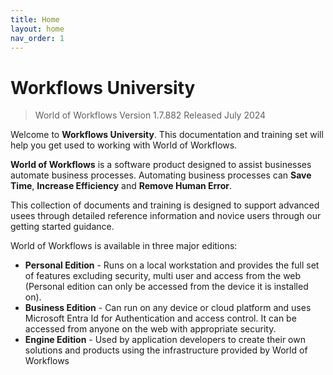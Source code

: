 ```yaml
---
title: Home
layout: home
nav_order: 1
---
```



# Workflows University

> World of Workflows Version 1.7.882 Released July 2024

Welcome to **Workflows University**. This documentation and training set will help you get used to working with World of Workflows.

**World of Workflows** is a software product designed to assist businesses automate business processes. Automating business processes can **Save Time**, **Increase Efficiency** and **Remove Human Error**.

This collection of documents and training is designed to support advanced usees through detailed reference information and novice users through our getting started guidance.

World of Workflows is available in three major editions:

- **Personal Edition** - Runs on a local workstation and provides the full set of features excluding security, multi user and access from the web (Personal edition can only be accessed from the device it is installed on).
- **Business Edition** - Can run on any device or cloud platform and uses Microsoft Entra Id for Authentication and access control. It can be accessed from anyone on the web with appropriate security.
- **Engine Edition** - Used by application developers to create their own solutions and products using the infrastructure provided by World of Workflows







